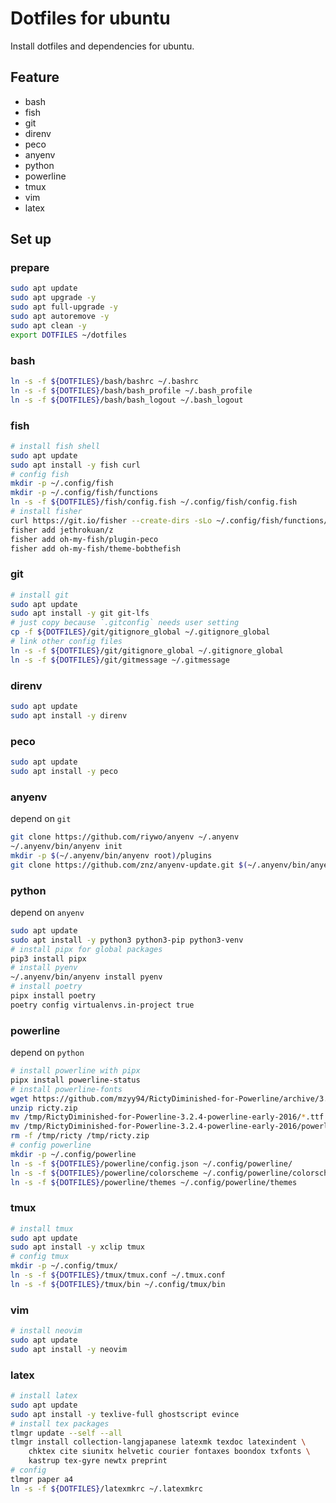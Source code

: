 # Dotfiles for ubuntu

Install dotfiles and dependencies for ubuntu.


## Feature
* bash
* fish
* git
* direnv
* peco
* anyenv
* python
* powerline
* tmux
* vim
* latex


## Set up
### prepare

```bash
sudo apt update
sudo apt upgrade -y
sudo apt full-upgrade -y
sudo apt autoremove -y
sudo apt clean -y
export DOTFILES ~/dotfiles
```


### bash

```bash
ln -s -f ${DOTFILES}/bash/bashrc ~/.bashrc
ln -s -f ${DOTFILES}/bash/bash_profile ~/.bash_profile
ln -s -f ${DOTFILES}/bash/bash_logout ~/.bash_logout
```


### fish

```bash
# install fish shell
sudo apt update
sudo apt install -y fish curl
# config fish
mkdir -p ~/.config/fish
mkdir -p ~/.config/fish/functions
ln -s -f ${DOTFILES}/fish/config.fish ~/.config/fish/config.fish
# install fisher
curl https://git.io/fisher --create-dirs -sLo ~/.config/fish/functions/fisher.fish
fisher add jethrokuan/z
fisher add oh-my-fish/plugin-peco
fisher add oh-my-fish/theme-bobthefish
```


### git

```bash
# install git
sudo apt update
sudo apt install -y git git-lfs
# just copy because `.gitconfig` needs user setting
cp -f ${DOTFILES}/git/gitignore_global ~/.gitignore_global
# link other config files
ln -s -f ${DOTFILES}/git/gitignore_global ~/.gitignore_global
ln -s -f ${DOTFILES}/git/gitmessage ~/.gitmessage
```


### direnv

```bash
sudo apt update
sudo apt install -y direnv
```


### peco

```bash
sudo apt update
sudo apt install -y peco
```


### anyenv
depend on `git`

```bash
git clone https://github.com/riywo/anyenv ~/.anyenv
~/.anyenv/bin/anyenv init
mkdir -p $(~/.anyenv/bin/anyenv root)/plugins
git clone https://github.com/znz/anyenv-update.git $(~/.anyenv/bin/anyenv root)/plugins/anyenv-update
```


### python
depend on `anyenv`

```bash
sudo apt update
sudo apt install -y python3 python3-pip python3-venv
# install pipx for global packages
pip3 install pipx
# install pyenv
~/.anyenv/bin/anyenv install pyenv
# install poetry
pipx install poetry
poetry config virtualenvs.in-project true
```


### powerline
depend on `python`

```bash
# install powerline with pipx
pipx install powerline-status
# install powerline-fonts
wget https://github.com/mzyy94/RictyDiminished-for-Powerline/archive/3.2.4-powerline-early-2016.zip -O /tmp/ricty.zip
unzip ricty.zip
mv /tmp/RictyDiminished-for-Powerline-3.2.4-powerline-early-2016/*.ttf ~/.local/share/fonts
mv /tmp/RictyDiminished-for-Powerline-3.2.4-powerline-early-2016/powerline-fontpatched/*.ttf ~/.local/share/fonts
rm -f /tmp/ricty /tmp/ricty.zip
# config powerline
mkdir -p ~/.config/powerline
ln -s -f ${DOTFILES}/powerline/config.json ~/.config/powerline/
ln -s -f ${DOTFILES}/powerline/colorscheme ~/.config/powerline/colorscheme
ln -s -f ${DOTFILES}/powerline/themes ~/.config/powerline/themes
```


### tmux

```bash
# install tmux
sudo apt update
sudo apt install -y xclip tmux
# config tmux
mkdir -p ~/.config/tmux/
ln -s -f ${DOTFILES}/tmux/tmux.conf ~/.tmux.conf
ln -s -f ${DOTFILES}/tmux/bin ~/.config/tmux/bin
```


### vim

```bash
# install neovim
sudo apt update
sudo apt install -y neovim
```

### latex

```bash
# install latex
sudo apt update
sudo apt install -y texlive-full ghostscript evince
# install tex packages
tlmgr update --self --all
tlmgr install collection-langjapanese latexmk texdoc latexindent \
    chktex cite siunitx helvetic courier fontaxes boondox txfonts \
    kastrup tex-gyre newtx preprint
# config
tlmgr paper a4
ln -s -f ${DOTFILES}/latexmkrc ~/.latexmkrc
```
